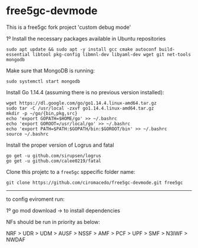 # free5gc-devmode
This is a free5gc fork project 'custom debug mode'

1º Install the necessary packages available in Ubuntu repositories

``` 
sudo apt update && sudo apt -y install gcc cmake autoconf build-essential libtool pkg-config libmnl-dev libyaml-dev wget git net-tools mongodb

```
Make sure that MongoDB is running:


``` 
sudo systemctl start mongodb
```

Install Go 1.14.4 (assuming there is no previous version installed):

``` 
wget https://dl.google.com/go/go1.14.4.linux-amd64.tar.gz
sudo tar -C /usr/local -zxvf go1.14.4.linux-amd64.tar.gz
mkdir -p ~/go/{bin,pkg,src}
echo 'export GOPATH=$HOME/go' >> ~/.bashrc
echo 'export GOROOT=/usr/local/go' >> ~/.bashrc
echo 'export PATH=$PATH:$GOPATH/bin:$GOROOT/bin' >> ~/.bashrc
source ~/.bashrc
```

Install the proper version of Logrus and fatal

``` 
go get -u github.com/sirupsen/logrus
go get -u github.com/calee0219/fatal
```


Clone this projetc to a ```free5gc```  sppecific folder name:


``` git clone https://github.com/ciromacedo/free5gc-devmode.git free5gc  ```

----

to config eviroment run:

1º go mod download -> to install dependencies

NFs should be run in priority as below:

NRF > UDR > UDM > AUSF > NSSF > AMF > PCF > UPF > SMF > N3IWF > NWDAF
